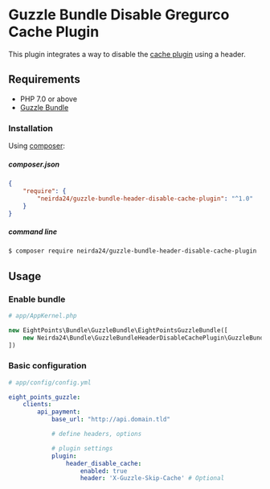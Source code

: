 # Guzzle Bundle Disable Gregurco Cache Plugin

This plugin integrates a way to disable the [cache plugin][1] using a header.


## Requirements
 - PHP 7.0 or above
 - [Guzzle Bundle][2]

 
### Installation
Using [composer][3]:

##### composer.json
``` json
{
    "require": {
        "neirda24/guzzle-bundle-header-disable-cache-plugin": "^1.0"
    }
}
```

##### command line
``` bash
$ composer require neirda24/guzzle-bundle-header-disable-cache-plugin
```

## Usage
### Enable bundle
``` php
# app/AppKernel.php

new EightPoints\Bundle\GuzzleBundle\EightPointsGuzzleBundle([
    new Neirda24\Bundle\GuzzleBundleHeaderDisableCachePlugin\GuzzleBundleHeaderDisableCachePlugin(),
])
```

### Basic configuration
``` yaml
# app/config/config.yml

eight_points_guzzle:
    clients:
        api_payment:
            base_url: "http://api.domain.tld"

            # define headers, options

            # plugin settings
            plugin:
                header_disable_cache:
                    enabled: true
                    header: 'X-Guzzle-Skip-Cache' # Optional
```

[1]: https://github.com/gregurco/GuzzleBundleCachePlugin
[2]: https://github.com/8p/EightPointsGuzzleBundle
[3]: https://getcomposer.org/
